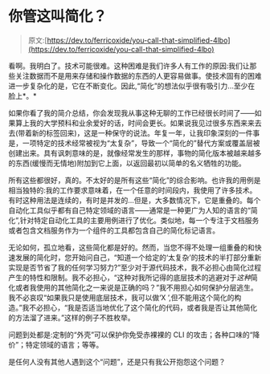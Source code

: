 # 你管这叫简化？

> 原文:[https://dev.to/ferricoxide/you-call-that-simplified-4lbo](https://dev.to/ferricoxide/you-call-that-simplified-4lbo)

看啊。我明白了。技术可能很难。这种困难是我们许多人有工作的原因:我们让那些关注数据而不是用来存储和操作数据的东西的人更容易做事。使技术固有的困难进一步复杂化的是，它在不断变化。因此,“简化”的想法似乎很有吸引力...至少在脸上*。*

如果你看了我的简介总结，你会发现我从事这种无聊的工作已经很长时间了——如果算上我的大学预科和业余爱好的话，时间会更长。如果说我见过很多东西来来去去(带着新的标签回来)，这是一种保守的说法。年复一年，让我印象深刻的一件事是，一项特定的技术经常被视为“太复杂”，导致一个“简化的”替代方案或覆盖层被创建出来。具有讽刺意味的是，就像经常发生的那样，事物的简化版本被越来越多的东西(缓慢而无情地)附加到它上面，以返回最初以简单的名义牺牲的功能。

所有这些都很好，真的。不太好的是所有这些“简化”的综合影响。也许我的用例是相当独特的:我的工作要求意味着，在一个任意的时间段内，我使用了许多技术。有时这种用法是连续的，有时是并发的...但是，大多数情况下，它是重叠的。每个自动化工具似乎都有自己特定领域的语言——通常是一种更广为人知的语言的“简化”,针对特定自动化工具的主要用例进行了优化。类似地，每一个专注于文档服务或者包含文档服务作为一个组件的工具都包含自己的简化标记语言。

无论如何，孤立地看，这些简化都是好的。然而，当您不得不处理一组重叠的和快速发展的简化时，您开始问自己，“知道一个给定的‘太复杂’的技术的半打部分重新实现是否节省了我的任何学习努力?”至少对于源代码技术，我不必担心由简化过程产生的特性和限制。我不必担心，“这种对我所记得的底层技术的逃避对于*这种*简化或者我使用的其他简化之一来说是正确的吗？”我不用担心如何保护分层逃生。我不必哀叹“如果我只是使用底层技术，我可以做‘X ’,但不能用这个简化的构造。”我不必担心，“我是否适当地优化了这个简化的代码，或者我是否让其他简化的方法溜了进来。”这样的例子不胜枚举。

问题到处都是:定制的“外壳”可以保护你免受赤裸裸的 CLI 的攻击；各种口味的“降价”；特定领域的语言；等等。

是任何人没有其他人遇到这个“问题”，还是只有我公开抱怨这个问题？